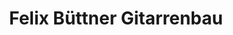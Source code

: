 ---
title: "Felix Büttner Gitarrenbau"
url: /leipzig/felix-buettner-gitarrenbau/
shop: Instrumente
---
